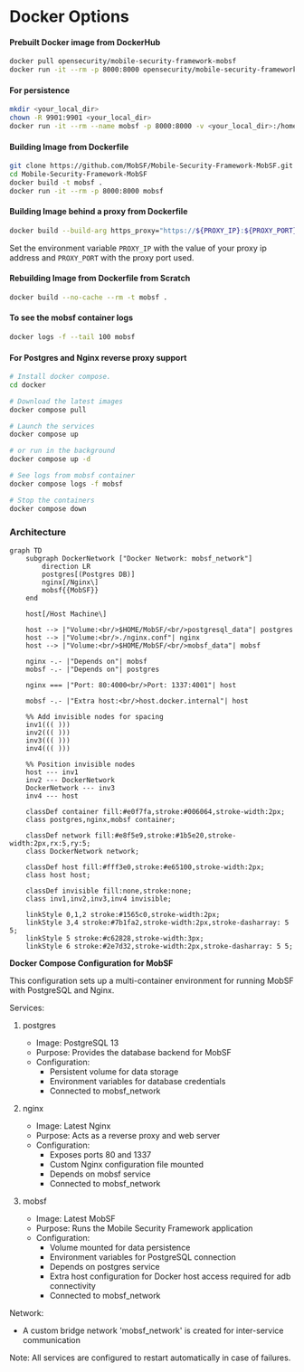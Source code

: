 # Docker Options

#### Prebuilt Docker image from DockerHub

```bash
docker pull opensecurity/mobile-security-framework-mobsf
docker run -it --rm -p 8000:8000 opensecurity/mobile-security-framework-mobsf:latest
```

#### For persistence

```bash
mkdir <your_local_dir>
chown -R 9901:9901 <your_local_dir>
docker run -it --rm --name mobsf -p 8000:8000 -v <your_local_dir>:/home/mobsf/.MobSF opensecurity/mobile-security-framework-mobsf:latest
```

#### Building Image from Dockerfile

```bash
git clone https://github.com/MobSF/Mobile-Security-Framework-MobSF.git
cd Mobile-Security-Framework-MobSF
docker build -t mobsf .
docker run -it --rm -p 8000:8000 mobsf
```

#### Building Image behind a proxy from Dockerfile

```bash
docker build --build-arg https_proxy="https://${PROXY_IP}:${PROXY_PORT}" --build-arg http_proxy="${PROXY_IP}:${PROXY_PORT}" --build-arg NO_PROXY="127.0.0.1" -t mobsf .
```

Set the environment variable `PROXY_IP` with the value of your proxy ip address and `PROXY_PORT` with the proxy port used.

#### Rebuilding Image from Dockerfile from Scratch

```bash
docker build --no-cache --rm -t mobsf .
```

#### To see the mobsf container logs

```bash
docker logs -f --tail 100 mobsf
```

#### For Postgres and Nginx reverse proxy support

```bash
# Install docker compose.
cd docker

# Download the latest images 
docker compose pull

# Launch the services
docker compose up

# or run in the background
docker compose up -d

# See logs from mobsf container
docker compose logs -f mobsf 

# Stop the containers
docker compose down
```

### Architecture

```mermaid
graph TD
    subgraph DockerNetwork ["Docker Network: mobsf_network"]
        direction LR
        postgres[(Postgres DB)]
        nginx[/Nginx\]
        mobsf{{MobSF}}
    end

    host[/Host Machine\]

    host --> |"Volume:<br/>$HOME/MobSF/<br/>postgresql_data"| postgres
    host --> |"Volume:<br/>./nginx.conf"| nginx
    host --> |"Volume:<br/>$HOME/MobSF/<br/>mobsf_data"| mobsf
    
    nginx -.- |"Depends on"| mobsf
    mobsf -.- |"Depends on"| postgres

    nginx === |"Port: 80:4000<br/>Port: 1337:4001"| host

    mobsf -.- |"Extra host:<br/>host.docker.internal"| host

    %% Add invisible nodes for spacing
    inv1((( )))
    inv2((( )))
    inv3((( )))
    inv4((( )))

    %% Position invisible nodes
    host --- inv1
    inv2 --- DockerNetwork
    DockerNetwork --- inv3
    inv4 --- host

    classDef container fill:#e0f7fa,stroke:#006064,stroke-width:2px;
    class postgres,nginx,mobsf container;
    
    classDef network fill:#e8f5e9,stroke:#1b5e20,stroke-width:2px,rx:5,ry:5;
    class DockerNetwork network;

    classDef host fill:#fff3e0,stroke:#e65100,stroke-width:2px;
    class host host;

    classDef invisible fill:none,stroke:none;
    class inv1,inv2,inv3,inv4 invisible;

    linkStyle 0,1,2 stroke:#1565c0,stroke-width:2px;
    linkStyle 3,4 stroke:#7b1fa2,stroke-width:2px,stroke-dasharray: 5 5;
    linkStyle 5 stroke:#c62828,stroke-width:3px;
    linkStyle 6 stroke:#2e7d32,stroke-width:2px,stroke-dasharray: 5 5;
```

**Docker Compose Configuration for MobSF**

This configuration sets up a multi-container environment for running MobSF with PostgreSQL and Nginx.

Services:

1. postgres
   - Image: PostgreSQL 13
   - Purpose: Provides the database backend for MobSF
   - Configuration:
     * Persistent volume for data storage
     * Environment variables for database credentials
     * Connected to mobsf_network

2. nginx
   - Image: Latest Nginx
   - Purpose: Acts as a reverse proxy and web server
   - Configuration:
     * Exposes ports 80 and 1337
     * Custom Nginx configuration file mounted
     * Depends on mobsf service
     * Connected to mobsf_network

3. mobsf
   - Image: Latest MobSF
   - Purpose: Runs the Mobile Security Framework application
   - Configuration:
     * Volume mounted for data persistence
     * Environment variables for PostgreSQL connection
     * Depends on postgres service
     * Extra host configuration for Docker host access required for adb connectivity
     * Connected to mobsf_network

Network:
   - A custom bridge network 'mobsf_network' is created for inter-service communication

Note: All services are configured to restart automatically in case of failures.
